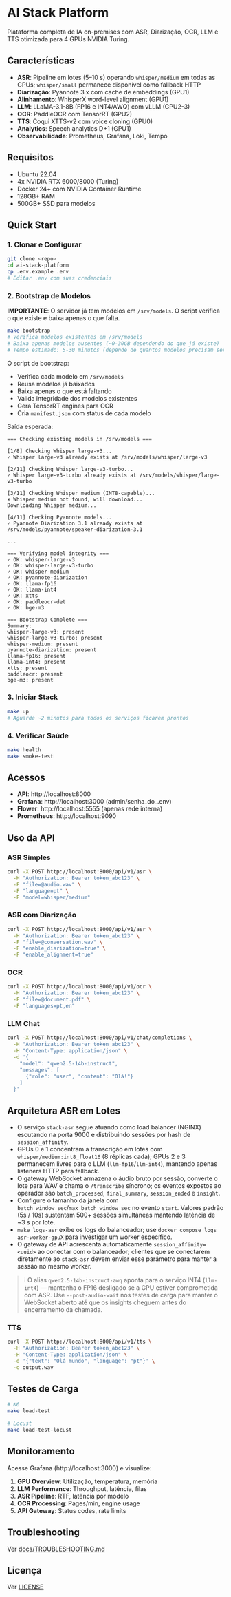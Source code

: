 # AI Stack Platform

Plataforma completa de IA on-premises com ASR, Diarização, OCR, LLM e TTS otimizada para 4 GPUs NVIDIA Turing.

## Características

- **ASR**: Pipeline em lotes (5–10 s) operando `whisper/medium` em todas as GPUs; `whisper/small` permanece disponível como fallback HTTP
- **Diarização**: Pyannote 3.x com cache de embeddings (GPU1)
- **Alinhamento**: WhisperX word-level alignment (GPU1)
- **LLM**: LLaMA-3.1-8B (FP16 e INT4/AWQ) com vLLM (GPU2-3)
- **OCR**: PaddleOCR com TensorRT (GPU2)
- **TTS**: Coqui XTTS-v2 com voice cloning (GPU0)
- **Analytics**: Speech analytics D+1 (GPU1)
- **Observabilidade**: Prometheus, Grafana, Loki, Tempo

## Requisitos

- Ubuntu 22.04
- 4x NVIDIA RTX 6000/8000 (Turing)
- Docker 24+ com NVIDIA Container Runtime
- 128GB+ RAM
- 500GB+ SSD para modelos

## Quick Start

### 1. Clonar e Configurar

```bash
git clone <repo>
cd ai-stack-platform
cp .env.example .env
# Editar .env com suas credenciais
```

### 2. Bootstrap de Modelos

**IMPORTANTE**: O servidor já tem modelos em `/srv/models`. O script verifica o que existe e baixa apenas o que falta.

```bash
make bootstrap
# Verifica modelos existentes em /srv/models
# Baixa apenas modelos ausentes (~0-30GB dependendo do que já existe)
# Tempo estimado: 5-30 minutos (depende de quantos modelos precisam ser baixados)
```

O script de bootstrap:
- Verifica cada modelo em `/srv/models`
- Reusa modelos já baixados
- Baixa apenas o que está faltando
- Valida integridade dos modelos existentes
- Gera TensorRT engines para OCR
- Cria `manifest.json` com status de cada modelo

Saída esperada:

```
=== Checking existing models in /srv/models ===

[1/8] Checking Whisper large-v3...
✓ Whisper large-v3 already exists at /srv/models/whisper/large-v3

[2/11] Checking Whisper large-v3-turbo...
✓ Whisper large-v3-turbo already exists at /srv/models/whisper/large-v3-turbo

[3/11] Checking Whisper medium (INT8-capable)...
✗ Whisper medium not found, will download...
Downloading Whisper medium...

[4/11] Checking Pyannote models...
✓ Pyannote Diarization 3.1 already exists at /srv/models/pyannote/speaker-diarization-3.1

...

=== Verifying model integrity ===
✓ OK: whisper-large-v3
✓ OK: whisper-large-v3-turbo
✓ OK: whisper-medium
✓ OK: pyannote-diarization
✓ OK: llama-fp16
✓ OK: llama-int4
✓ OK: xtts
✓ OK: paddleocr-det
✓ OK: bge-m3

=== Bootstrap Complete ===
Summary:
whisper-large-v3: present
whisper-large-v3-turbo: present
whisper-medium: present
pyannote-diarization: present
llama-fp16: present
llama-int4: present
xtts: present
paddleocr: present
bge-m3: present
```

### 3. Iniciar Stack

```bash
make up
# Aguarde ~2 minutos para todos os serviços ficarem prontos
```

### 4. Verificar Saúde

```bash
make health
make smoke-test
```

## Acessos

- **API**: http://localhost:8000
- **Grafana**: http://localhost:3000 (admin/senha_do_.env)
- **Flower**: http://localhost:5555 (apenas rede interna)
- **Prometheus**: http://localhost:9090

## Uso da API

### ASR Simples

```bash
curl -X POST http://localhost:8000/api/v1/asr \
  -H "Authorization: Bearer token_abc123" \
  -F "file=@audio.wav" \
  -F "language=pt" \
  -F "model=whisper/medium"
```

### ASR com Diarização

```bash
curl -X POST http://localhost:8000/api/v1/asr \
  -H "Authorization: Bearer token_abc123" \
  -F "file=@conversation.wav" \
  -F "enable_diarization=true" \
  -F "enable_alignment=true"
```

### OCR

```bash
curl -X POST http://localhost:8000/api/v1/ocr \
  -H "Authorization: Bearer token_abc123" \
  -F "file=@document.pdf" \
  -F "languages=pt,en"
```

### LLM Chat

```bash
curl -X POST http://localhost:8000/api/v1/chat/completions \
  -H "Authorization: Bearer token_abc123" \
  -H "Content-Type: application/json" \
  -d '{
    "model": "qwen2.5-14b-instruct",
    "messages": [
      {"role": "user", "content": "Olá!"}
    ]
  }'
```

## Arquitetura ASR em Lotes

- O serviço `stack-asr` segue atuando como load balancer (NGINX) escutando na porta 9000 e distribuindo sessões por hash de `session_affinity`.
- GPUs 0 e 1 concentram a transcrição em lotes com `whisper/medium:int8_float16` (8 réplicas cada); GPUs 2 e 3 permanecem livres para o LLM (`llm-fp16`/`llm-int4`), mantendo apenas listeners HTTP para fallback.
- O gateway WebSocket armazena o áudio bruto por sessão, converte o lote para WAV e chama o `/transcribe` síncrono; os eventos expostos ao operador são `batch_processed`, `final_summary`, `session_ended` e `insight`.
- Configure o tamanho da janela com `batch_window_sec`/`max_batch_window_sec` no evento `start`. Valores padrão (5s / 10s) sustentam 500+ sessões simultâneas mantendo latência de ~3 s por lote.
- `make logs-asr` exibe os logs do balanceador; use `docker compose logs asr-worker-gpuX` para investigar um worker específico.
- O gateway de API acrescenta automaticamente `session_affinity=<uuid>` ao conectar com o balanceador; clientes que se conectarem diretamente ao `stack-asr` devem enviar esse parâmetro para manter a sessão no mesmo worker.

> ℹ️  O alias `qwen2.5-14b-instruct-awq` aponta para o serviço INT4 (`llm-int4`) — mantenha o FP16 desligado se a GPU estiver comprometida com ASR. Use `--post-audio-wait` nos testes de carga para manter o WebSocket aberto até que os insights cheguem antes do encerramento da chamada.

### TTS

```bash
curl -X POST http://localhost:8000/api/v1/tts \
  -H "Authorization: Bearer token_abc123" \
  -H "Content-Type: application/json" \
  -d '{"text": "Olá mundo", "language": "pt"}' \
  -o output.wav
```

## Testes de Carga

```bash
# K6
make load-test

# Locust
make load-test-locust
```

## Monitoramento

Acesse Grafana (http://localhost:3000) e visualize:

1. **GPU Overview**: Utilização, temperatura, memória
2. **LLM Performance**: Throughput, latência, filas
3. **ASR Pipeline**: RTF, latência por modelo
4. **OCR Processing**: Pages/min, engine usage
5. **API Gateway**: Status codes, rate limits

## Troubleshooting

Ver [docs/TROUBLESHOOTING.md](docs/TROUBLESHOOTING.md)

## Licença

Ver [LICENSE](LICENSE)
